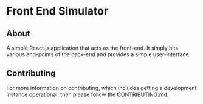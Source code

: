 # Front End Simulator

## About

A simple React.js application that acts as the front-end. It simply hits various end-points of the
back-end and provides a simple user-interface.

## Contributing

For more information on contributing, which includes getting a development instance operational,
then please follow the [CONTRIBUTING.md](../CONTRIBUTING.md).
